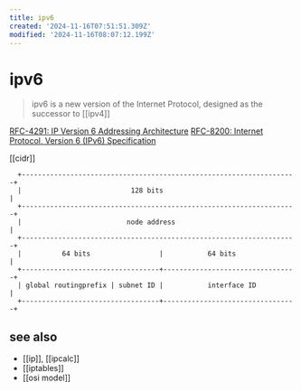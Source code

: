 ```yaml
---
title: ipv6
created: '2024-11-16T07:51:51.309Z'
modified: '2024-11-16T08:07:12.199Z'
---
```


# ipv6


> ipv6 is a new version of the Internet Protocol, designed as the successor to [[ipv4]]

[RFC-4291: IP Version 6 Addressing Architecture](https://www.rfc-editor.org/rfc/rfc4291.html)
[RFC-8200: Internet Protocol, Version 6 (IPv6) Specification](https://www.rfc-editor.org/rfc/rfc8200.html)

[[cidr]]

```
  +--------------------------------------------------------------------+
  |                           128 bits                                 |
  +--------------------------------------------------------------------+
  |                          node address                              |
  +--------------------------------------------------------------------+
  |          64 bits                 |           64 bits               |
  +----------------------------------+---------------------------------+
  | global routingprefix | subnet ID |           interface ID          |
  +----------------------------------+---------------------------------+
```


## see also

- [[ip]], [[ipcalc]]
- [[iptables]]
- [[osi model]]
